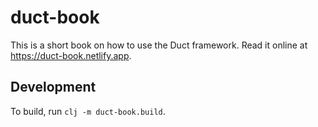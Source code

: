 # duct-book

This is a short book on how to use the Duct framework.
Read it online at https://duct-book.netlify.app.

## Development

To build, run `clj -m duct-book.build`.
